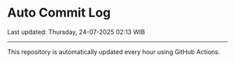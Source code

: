 # Auto Commit Log

Last updated: Thursday, 24-07-2025 02:13 WIB

---

This repository is automatically updated every hour using GitHub Actions.
